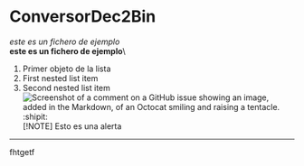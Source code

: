 # ConversorDec2Bin
 *este es un fichero de ejemplo*\
 **este es un fichero de ejemplo**\
1. Primer objeto de la lista
1. First nested list item
1. Second nested list item\
![Screenshot of a comment on a GitHub issue showing an image, added in the Markdown, of an Octocat smiling and raising a tentacle.](https://myoctocat.com/assets/images/base-octocat.svg)\
:shipit:\
[!NOTE]
Esto es una alerta
-------------------------------------------------------------------------------------------------------------
fhtgetf

